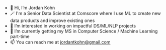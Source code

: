 - 👋 Hi, I’m Jordan Kohn
- 🪄 I'm a Senior Data Scientist at Comscore where I use ML to create new data products and improve existing ones
- 👀 I’m interested in working on impactful DS/ML/NLP projects
- 🌱 I’m currently getting my MS in Computer Science / Machine Learning part-time
- 📫 You can reach me at jordantkohn@gmail.com

